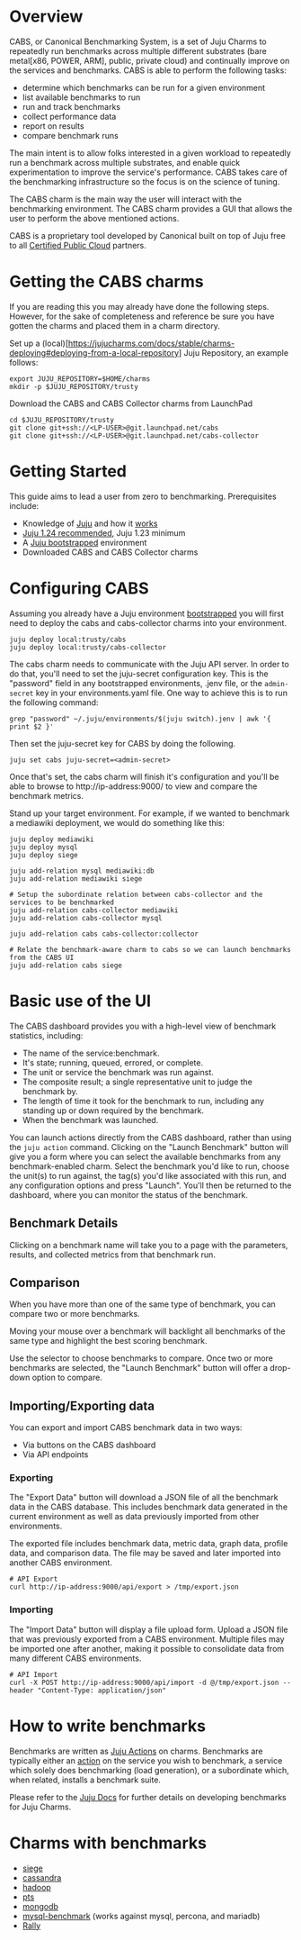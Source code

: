 # Overview

CABS, or Canonical Benchmarking System, is a set of Juju Charms to repeatedly run benchmarks across multiple different substrates (bare metal[x86, POWER, ARM], public, private cloud) and continually improve on the services and benchmarks. CABS is able to perform the following tasks:
- determine which benchmarks can be run for a given environment
- list available benchmarks to run
- run and track benchmarks
- collect performance data
- report on results
- compare benchmark runs

The main intent is to allow folks interested in a given workload to repeatedly run a benchmark across multiple substrates, and enable quick experimentation to improve the service's performance. CABS takes care of the benchmarking infrastructure so the focus is on the science of tuning.

The CABS charm is the main way the user will interact with the benchmarking environment. The CABS charm provides a GUI that allows the user to perform the above mentioned actions.

CABS is a proprietary tool developed by Canonical built on top of Juju free to all [Certified Public Cloud](http://partners.ubuntu.com/programmes/public-cloud) partners.

# Getting the CABS charms

If you are reading this you may already have done the following steps. However, for the sake of completeness and reference be sure you have gotten the charms and placed them in a charm directory.

Set up a (local)[https://jujucharms.com/docs/stable/charms-deploying#deploying-from-a-local-repository] Juju Repository, an example follows:

    export JUJU_REPOSITORY=$HOME/charms
    mkdir -p $JUJU_REPOSITORY/trusty

Download the CABS and CABS Collector charms from LaunchPad

    cd $JUJU_REPOSITORY/trusty
    git clone git+ssh://<LP-USER>@git.launchpad.net/cabs
    git clone git+ssh://<LP-USER>@git.launchpad.net/cabs-collector
    
# Getting Started

This guide aims to lead a user from zero to benchmarking. Prerequisites include:
- Knowledge of [Juju](https://jujucharms.com) and how it [works](https://jujucharms.com/docs/stable/getting-started)
- [Juju 1.24 recommended](https://jujucharms.com/get-started), Juju 1.23 minimum
- A [Juju bootstrapped](https://jujucharms.com/docs/stable/getting-started) environment
- Downloaded CABS and CABS Collector charms


# Configuring CABS

Assuming you already have a Juju environment [bootstrapped](https://jujucharms.com/docs/stable/charms) you will first need to deploy the cabs and cabs-collector charms into your environment.

    juju deploy local:trusty/cabs
    juju deploy local:trusty/cabs-collector

The cabs charm needs to communicate with the Juju API server. In order to do that, you'll need to set the juju-secret configuration key. This is the "password" field in any bootstrapped environments, .jenv file, or the `admin-secret` key in your environments.yaml file. One way to achieve this is to run the following command:

    grep "password" ~/.juju/environments/$(juju switch).jenv | awk '{ print $2 }'

Then set the juju-secret key for CABS by doing the following.

    juju set cabs juju-secret=<admin-secret>

Once that's set, the cabs charm will finish it's configuration and you'll be able to browse to http://ip-address:9000/ to view and compare the benchmark metrics.

Stand up your target environment. For example, if we wanted to benchmark a mediawiki deployment, we would do something like this:

    juju deploy mediawiki
    juju deploy mysql
    juju deploy siege

    juju add-relation mysql mediawiki:db
    juju add-relation mediawiki siege

    # Setup the subordinate relation between cabs-collector and the services to be benchmarked
    juju add-relation cabs-collector mediawiki
    juju add-relation cabs-collector mysql

    juju add-relation cabs cabs-collector:collector

    # Relate the benchmark-aware charm to cabs so we can launch benchmarks from the CABS UI
    juju add-relation cabs siege

# Basic use of the UI

The CABS dashboard provides you with a high-level view of benchmark statistics, including:
- The name of the service:benchmark.
- It's state; running, queued, errored, or complete.
- The unit or service the benchmark was run against.
- The composite result; a single representative unit to judge the benchmark by.
- The length of time it took for the benchmark to run, including any standing up or down required by the benchmark.
- When the benchmark was launched.

You can launch actions directly from the CABS dashboard, rather than using the `juju action` command. Clicking on the "Launch Benchmark" button will give you a form where you can select the available benchmarks from any benchmark-enabled charm. Select the benchmark you'd like to run, choose the unit(s) to run against, the tag(s) you'd like associated with this run, and any configuration options and press "Launch". You'll then be returned to the dashboard, where you can monitor the status of the benchmark.

## Benchmark Details

Clicking on a benchmark name will take you to a page with the parameters, results, and collected metrics from that benchmark run.

## Comparison

When you have more than one of the same type of benchmark, you can compare two or more benchmarks.

Moving your mouse over a benchmark will backlight all benchmarks of the same type and highlight the best scoring benchmark.

Use the selector to choose benchmarks to compare. Once two or more benchmarks are selected, the "Launch Benchmark" button will offer a drop-down option to compare.


## Importing/Exporting data

You can export and import CABS benchmark data in two ways:
- Via buttons on the CABS dashboard
- Via API endpoints

### Exporting

The "Export Data" button will download a JSON file of all the benchmark data in the CABS database. This includes benchmark data generated in the current environment as well as data previously imported from other environments.

The exported file includes benchmark data, metric data, graph data, profile data, and comparison data. The file may be saved and later imported into another CABS environment.

    # API Export
    curl http://ip-address:9000/api/export > /tmp/export.json

### Importing

The "Import Data" button will display a file upload form. Upload a JSON file that was previously exported from a CABS environment. Multiple files may be imported one after another, making it possible to consolidate data from many different CABS environments.

    # API Import
    curl -X POST http://ip-address:9000/api/import -d @/tmp/export.json --header "Content-Type: application/json"

# How to write benchmarks

Benchmarks are written as [Juju Actions](https://jujucharms.com/docs/stable/actions) on charms. Benchmarks are typically either an [action](https://jujucharms.com/docs/stable/actions) on the service you wish to benchmark, a service which solely does benchmarking (load generation), or a subordinate which, when related, installs a benchmark suite.

Please refer to the [Juju Docs](https://jujucharms.com/docs/devel/authors-charm-benchmarks) for further details on developing benchmarks for Juju Charms.

# Charms with benchmarks
 - [siege](https://github.com/juju-solutions/siege)
 - [cassandra](https://github.com/juju-solutions/cassandra)
 - [hadoop](https://code.launchpad.net/~aisrael/charms/trusty/apache-hadoop-client/benchmarks)
 - [pts](https://github.com/phoronix-test-suite/phoronix-test-suite/tree/master/deploy/juju/trusty/pts)
 - [mongodb](https://jujucharms.com/mongodb)
 - [mysql-benchmark](https://github.com/juju-solutions/mysql-benchmark) (works against mysql, percona, and mariadb)
 - [Rally](https://jujucharms.com/u/marcoceppi/rally/trusty/0)
